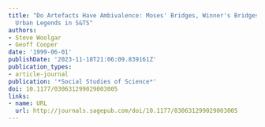 ```yaml
---
title: "Do Artefacts Have Ambivalence: Moses' Bridges, Winner's Bridges and other
  Urban Legends in S&TS"
authors:
- Steve Woolgar
- Geoff Cooper
date: '1999-06-01'
publishDate: '2023-11-18T21:06:09.839161Z'
publication_types:
- article-journal
publication: '*Social Studies of Science*'
doi: 10.1177/030631299029003005
links:
- name: URL
  url: http://journals.sagepub.com/doi/10.1177/030631299029003005
---
```

